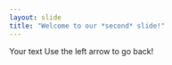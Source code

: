 ```yaml
---
layout: slide
title: "Welcome to our *second* slide!"
---
```

Your text
Use the left arrow to go back!

